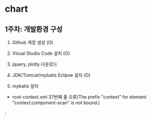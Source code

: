 # chart

## 1주차: 개발환경 구성
 
 1) Github 계정 생성 (O)
 
 2) Visual Studio Code 설치 (O)
 
 3) jquery, plotly 다운로드
 
 4) JDK/Tomcat/mybatis Eclipse 설치 (O)
 
 5) mybatis 설치

- root-context.xml 37번째 줄 오류(The prefix "context" for element "context:component-scan" is not bound.)

: <beans xmlns="http://www.springframework.org/schema/beans"
	xmlns:xsi="http://www.w3.org/2001/XMLSchema-instance"
	xmlns:context="http://www.springframework.org/schema/context"
	xsi:schemaLocation="http://www.springframework.org/schema/beans
	 https://www.springframework.org/schema/beans/spring-beans-3.0.xsd
	 http://www.springframework.org/schema/context
	 http://www.springframework.org/schema/context/spring-context-3.0.xsd">

